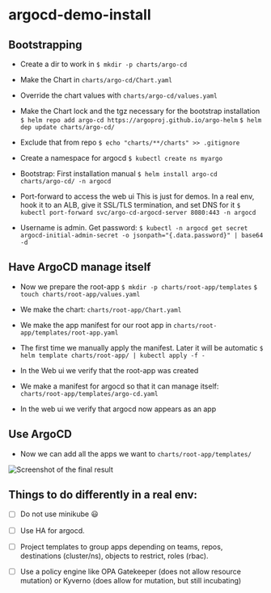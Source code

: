 # argocd-demo-install

## Bootstrapping

- Create a dir to work in
```$ mkdir -p charts/argo-cd```

- Make the Chart in `charts/argo-cd/Chart.yaml`

- Override the chart values with `charts/argo-cd/values.yaml`

- Make the Chart lock and the tgz necessary for the bootstrap installation
```$ helm repo add argo-cd https://argoproj.github.io/argo-helm```
```$ helm dep update charts/argo-cd/```

- Exclude that from repo
```$ echo "charts/**/charts" >> .gitignore```

- Create a namespace for argocd
```$ kubectl create ns myargo```

- Bootstrap: First installation manual
```$ helm install argo-cd charts/argo-cd/ -n argocd```

- Port-forward to access the web ui
This is just for demos. In a real env, hook it to an ALB, give it SSL/TLS termination, and set DNS for it
```$ kubectl port-forward svc/argo-cd-argocd-server 8080:443 -n argocd```

- Username is admin. Get password:
```$ kubectl -n argocd get secret argocd-initial-admin-secret -o jsonpath="{.data.password}" | base64 -d```

## Have ArgoCD manage itself

- Now we prepare the root-app
```$ mkdir -p charts/root-app/templates```
```$ touch charts/root-app/values.yaml```

- We make the chart: `charts/root-app/Chart.yaml`

- We make the app manifest for our root app in `charts/root-app/templates/root-app.yaml`

- The first time we manually apply the manifest. Later it will be automatic
```$ helm template charts/root-app/ | kubectl apply -f -```

- In the Web ui we verify that the root-app was created

- We make a manifest for argocd so that it can manage itself: `charts/root-app/templates/argo-cd.yaml`

- In the web ui we verify that argocd now appears as an app

## Use ArgoCD

- Now we can add all the apps we want to `charts/root-app/templates/`

![Screenshot of the final result](/docs/assets/images/final_result.png)

## Things to do differently in a real env:
- [ ] Do not use minikube :smiley:
- [ ] Use HA for argocd.
- [ ] Project templates to group apps depending on teams, repos, destinations (cluster/ns), objects to restrict, roles (rbac).
- [ ] Use a policy engine like OPA Gatekeeper (does not allow resource mutation) or Kyverno (does allow for mutation, but still incubating)

